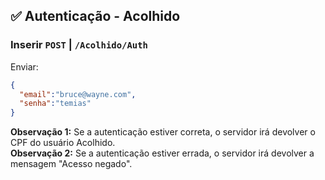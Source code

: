## :white_check_mark: Autenticação - Acolhido

### Inserir `POST` | `/Acolhido/Auth`

Enviar: 
```json
{
  "email":"bruce@wayne.com",
  "senha":"temias"
}
```

**Observação 1:** Se a autenticação estiver correta, o servidor irá devolver o CPF do usuário Acolhido. <br>
**Observação 2:** Se a autenticação estiver errada, o servidor irá devolver a mensagem "Acesso negado".
